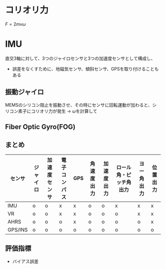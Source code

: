 <!--
 FileName:      imu
 Author:        8ucchiman
 CreatedDate:   2023-08-16 10:34:02
 LastModified:  2023-01-25 10:56:12 +0900
 Reference:     https://myenigma.hatenablog.com/entry/2015/11/09/183738
 Description:   ---
-->



# コリオリ力
$F = 2mv\omega$




# IMU
直交3軸に対して、3つのジャイロセンサと3つの加速度センサとして構成し、


- 誤差をなくすために、地磁気センサ、傾斜センサ、GPSを取り付けることもある


## 振動ジャイロ
MEMSのシリコン阻止を振動させ、その時にセンサに回転運動が加わると、シリコン素子にコリオリ力が発生
-> $\omega$を計算して


## Fiber Optic Gyro(FOG)





## まとめ
| センサ | ジャイロ | 加速度センサ | 電子コンパス | GPS | 角速度出力 | 加速度出力 | ロール角・ピッチ角出力 | ヨー角出力 | 位置出力 |
|--------|----------|--------------|--------------|-----|------------|------------|------------------------|------------|----------|
|IMU     |    o     |      o       |       x      |  x  |     o      |     o      |          x             |      x     |     x    |
|VR      |    o     |      o       |       x      |  x  |     o      |     o      |          o             |      x     |     x    |
|AHRS    |    o     |      o       |       o      |  x  |     o      |     o      |          o             |      o     |     x    |
|GPS/INS |    o     |      o       |       o      |  o  |     o      |     o      |          o             |      o     |     o    |



## 評価指標
- バイアス誤差

